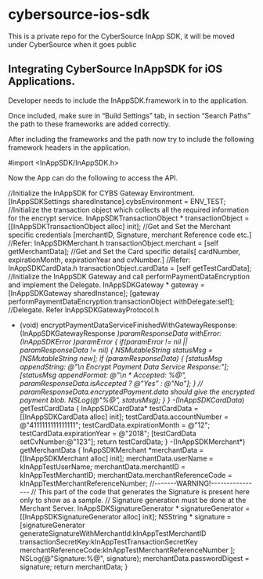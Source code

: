 # cybersource-ios-sdk
This is a private repo for the CyberSource InApp SDK, it will be moved under CyberSource when it goes public

Integrating CyberSource InAppSDK for iOS Applications. 
------------------------------------------------------

Developer needs to include the InAppSDK.framework in to the application.


Once included, make sure in “Build Settings” tab, in section “Search Paths” the path to these frameworks are added correctly. 

After including the frameworks and the path now try to include the following framework headers in the application.

#import <InAppSDK/InAppSDK.h>

Now the App can do the following to access the API.

//Initialize the InAppSDK for CYBS Gateway Environtment.
[InAppSDKSettings sharedInstance].cybsEnvironment = ENV_TEST;
//Initialize the transaction object which collects all the required information for the encrypt service. InAppSDKTransactionObject * transactionObject = [[InAppSDKTransactionObject alloc] init];
//Get and Set the Merchant specific credentials [merchantID, Signature, merchant Reference code etc.] //Refer: InAppSDKMerchant.h
transactionObject.merchant = [self getMerchantData];
//Get and Set the Card specific details[ cardNumber, expirationMonth, expirationYear and cvNumber.] //Refer: InAppSDKCardData.h
transactionObject.cardData = [self getTestCardData];
//Initialize the InAppSDK Gateway and call performPaymentDataEncryption and implement the Delegate.
InAppSDKGateway * gateway = [InAppSDKGateway sharedInstance]; [gateway performPaymentDataEncryption:transactionObject withDelegate:self];
//Delegate. Refer InAppSDKGatewayProtocol.h
- (void) encryptPaymentDataServiceFinishedWithGatewayResponse:(InAppSDKGatewayResponse *)paramResponseData withError:(InAppSDKError *)paramError
{
if(paramError != nil || paramResponseData != nil) {
NSMutableString* statusMsg = [NSMutableString new];
if (paramResponseData) {
[statusMsg appendString: @"\n Encrypt Payment Data Service Response:"];
[statusMsg appendFormat: @"\n * Accepted: %@", paramResponseData.isAccepted ? @"Yes" : @"No"]; }
// paramResponseData.encryptedPayment.data should give the encrypted payment blob. NSLog(@"%@", statusMsg);
} }
-(InAppSDKCardData*) getTestCardData {
InAppSDKCardData* testCardData = [[InAppSDKCardData alloc] init];
testCardData.accountNumber = @"4111111111111111"; testCardData.expirationMonth = @"12"; testCardData.expirationYear = @"2018";
[testCardData setCvNumber:@"123"];
return testCardData; }
-(InAppSDKMerchant*) getMerchantData {
InAppSDKMerchant *merchantData = [[InAppSDKMerchant alloc] init];
merchantData.userName = kInAppTestUserName;
merchantData.merchantID = kInAppTestMerchantID; merchantData.merchantReferenceCode = kInAppTestMerchantReferenceNumber;
//-------WARNING!----------------
// This part of the code that generates the Signature is present here only to show as a sample. // Signature generation must be done at the Merchant Server.
InAppSDKSignatureGenerator * signatureGenerator = [[InAppSDKSignatureGenerator alloc] init]; NSString * signature = [signatureGenerator generateSignatureWithMerchantId:kInAppTestMerchantID
transactionSecretKey:kInAppTestTransactionSecretKey merchantReferenceCode:kInAppTestMerchantReferenceNumber ];
NSLog(@"Signature:%@", signature);
merchantData.passwordDigest = signature;
return merchantData; }